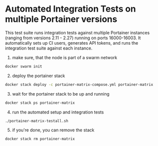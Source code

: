 # Automated Integration Tests on multiple Portainer versions

This test suite runs integration tests against multiple Portainer instances (ranging from versions 2.11 - 2.27) running on ports 16000-16003. It automatically sets up CI users, generates API tokens, and runs the integration test suite against each instance.

1. make sure, that the node is part of a swarm network

```sh
docker swarm init
```

2. deploy the portainer stack

```sh
docker stack deploy -c portainer-matrix-compose.yml portainer-matrix
```

3. wait for the portainer stack to be up and running

```sh
docker stack ps portainer-matrix
```

4. run the automated setup and integration tests

```sh
./portainer-matrix-testall.sh
```

5. if you're done, you can remove the stack

```sh
docker stack rm portainer-matrix
```
